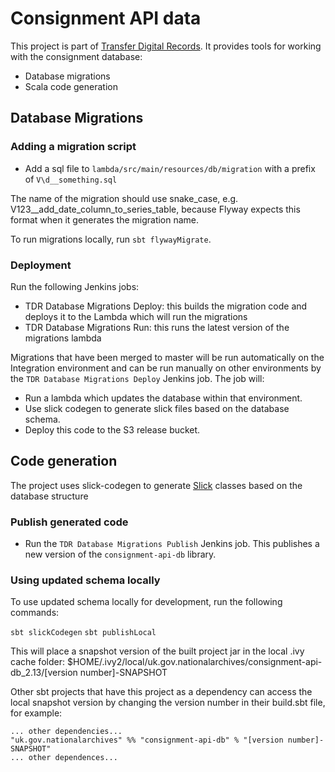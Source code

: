 # Consignment API data

This project is part of [Transfer Digital Records][tdr]. It provides tools for working with the consignment database:

* Database migrations
* Scala code generation

[tdr]: https://github.com/nationalarchives/tdr-dev-documentation

## Database Migrations

### Adding a migration script

* Add a sql file to `lambda/src/main/resources/db/migration` with a prefix of `V\d__something.sql`

The name of the migration should use snake_case, e.g. V123__add_date_column_to_series_table, because Flyway expects this
format when it generates the migration name.

To run migrations locally, run `sbt flywayMigrate`.

### Deployment

Run the following Jenkins jobs:

* TDR Database Migrations Deploy: this builds the migration code and deploys it
  to the Lambda which will run the migrations
* TDR Database Migrations Run: this runs the latest version of the migrations
  lambda

Migrations that have been merged to master will be run automatically on the Integration environment and can be run
manually on other environments by the `TDR Database Migrations Deploy` Jenkins job. The job will:

* Run a lambda which updates the database within that environment.
* Use slick codegen to generate slick files based on the database schema.
* Deploy this code to the S3 release bucket.

## Code generation

The project uses slick-codegen to generate [Slick] classes based on the database structure

[Slick]: http://scala-slick.org/

### Publish generated code

* Run the `TDR Database Migrations Publish` Jenkins job. This publishes a new
  version of the `consignment-api-db` library.

### Using updated schema locally

To use updated schema locally for development, run the following commands:

`sbt slickCodegen`
`sbt publishLocal`

This will place a snapshot version of the built project jar in the local .ivy cache folder: $HOME/.ivy2/local/uk.gov.nationalarchives/consignment-api-db_2.13/[version number]-SNAPSHOT

Other sbt projects that have this project as a dependency can access the local snapshot version by changing the version number in their build.sbt file, for example:

```
... other dependencies...
"uk.gov.nationalarchives" %% "consignment-api-db" % "[version number]-SNAPSHOT"
... other dependences...
```
